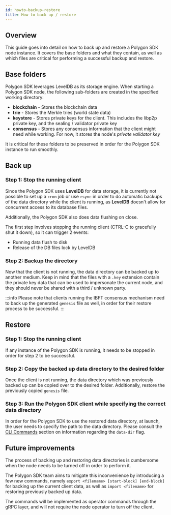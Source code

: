 ```yaml
---
id: howto-backup-restore
title: How to back up / restore
---
```


## Overview

This guide goes into detail on how to back up and restore a Polygon SDK node instance.
It covers the base folders and what they contain, as well as which files are critical for performing a successful backup and restore.

## Base folders

Polygon SDK leverages LevelDB as its storage engine.
When starting a Polygon SDK node, the following sub-folders are created in the specified working directory:
* **blockchain** - Stores the blockchain data
* **trie** - Stores the Merkle tries (world state data)
* **keystore** - Stores private keys for the client. This includes the libp2p private key, and the sealing / validator private key
* **consensus** - Stores any consensus information that the client might need while working. For now, it stores the node's *private validator key*

It is critical for these folders to be preserved in order for the Polygon SDK instance to run smoothly.

## Back up

### Step 1: Stop the running client

Since the Polygon SDK uses **LevelDB** for data storage, it is currently not possible to set up a `cron` job or use `rsync` in order
to do automatic backups of the data directory while the client is running, as **LevelDB** doesn't allow for concurrent access to its database files.

Additionally, the Polygon SDK also does data flushing on close.

The first step involves stopping the running client (CTRL-C to gracefully shut it down), so it can trigger 2 events:
* Running data flush to disk
* Release of the DB files lock by LevelDB

### Step 2: Backup the directory

Now that the client is not running, the data directory can be backed up to another medium. 
Keep in mind that the files with a `.key` extension contain the private key data that can be used to impersonate the current node,
and they should never be shared with a third / unknown party.

:::info
Please note that clients running the IBFT consensus mechanism need to back up the generated `genesis` file as well, in order for their
restore process to be successful.
::: 

## Restore

### Step 1: Stop the running client

If any instance of the Polygon SDK is running, it needs to be stopped in order for step 2 to be successful.

### Step 2: Copy the backed up data directory to the desired folder

Once the client is not running, the data directory which was previously backed up can be copied over to the desired folder.
Additionally, restore the previously copied `genesis` file.

### Step 3: Run the Polygon SDK client while specifying the correct data directory 

In order for the Polygon SDK to use the restored data directory, at launch, the user needs to specify the path to the 
data directory. Please consult the [CLI Commands](/docs/cli-commands) section on information regarding the `data-dir` flag.

## Future improvements

The process of backing up and restoring data directories is cumbersome when the node needs to be turned off in order to perform it.

The Polygon SDK team aims to mitigate this inconvenience by introducing a few new commands, namely `export <filename> [start-block] [end-block]`
for backing up the current client data, as well as `import <filename>` for restoring previously backed up data.

The commands will be implemented as operator commands through the gRPC layer, and will not require the node operator to turn off the client.